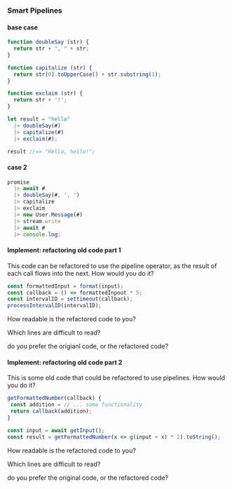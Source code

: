 ### Smart Pipelines

#### base case
```javascript
function doubleSay (str) {
  return str + ", " + str;
}

function capitalize (str) {
  return str[0].toUpperCase() + str.substring(1);
}

function exclaim (str) {
  return str + '!';
}

let result = "hello"
  |> doubleSay(#)
  |> capitalize(#)
  |> exclaim(#);

result //=> "Hello, hello!";
```

#### case 2
```javascript
promise
  |> await #
  |> doubleSay(#, ', ')
  |> capitalize
  |> exclaim
  |> new User.Message(#)
  |> stream.write
  |> await #
  |> console.log;
```

#### Implement: refactoring old code part 1

This code can be refactored to use the pipeline operator, as the result of each call flows into the
next. How would you do it?

```javascript
const formattedInput = format(input);
const callback = () => formattedInpout * 5;
const intervalID = settimeout(callback);
processIntervalID(intervalID);
```

How readable is the refactored code to you?

Which lines are difficult to read?

do you prefer the origianl code, or the refactored code?

#### Implement: refactoring old code part 2

This is some old code that could be refactored to use pipelines. How would you do it?

```javascript
getFormattedNumber(callback) {
 const addition = // ... some functionality
 return callback(addition);
}

const input = await getInput();
const result = getFormattedNumber(x => g(input + x) * 2).toString();
```

How readable is the refactored code to you?

Which lines are difficult to read?

do you prefer the original code, or the refactored code?



